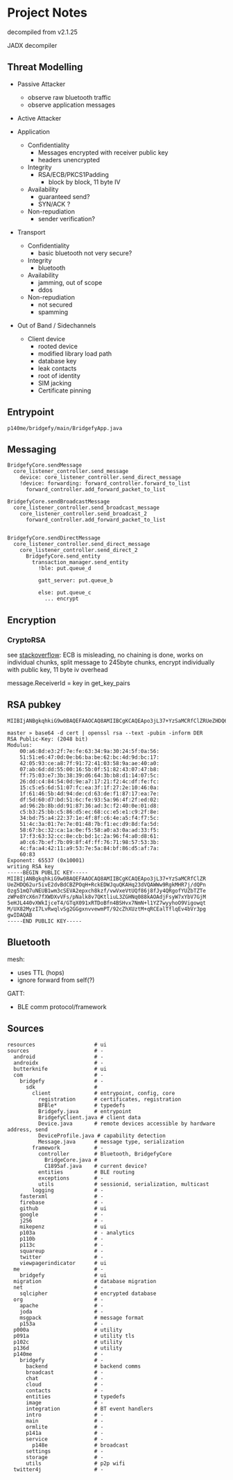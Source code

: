 # Project Notes

decompiled from v2.1.25

JADX decompiler

## Threat Modelling

- Passive Attacker
  - observe raw bluetooth traffic
  - observe application messages
- Active Attacker

- Application
  - Confidentiality
    - Messages encrypted with receiver public key
    - headers unencrypted
  - Integrity
    - RSA/ECB/PKCS1Padding
      - block by block, 11 byte IV
  - Availability
    - guaranteed send?
    - SYN/ACK ?
  - Non-repudiation
    - sender verification?
- Transport
  - Confidentiality
    - basic bluetooth not very secure?
  - Integrity
    - bluetooth
  - Availability
    - jamming, out of scope
    - ddos
  - Non-repudiation
    - not secured
    - spamming
- Out of Band / Sidechannels
  - Client device
    - rooted device
    - modified library load path
    - database key
    - leak contacts
    - root of identity
    - SIM jacking
    - Certificate pinning

## Entrypoint

```
p140me/bridgefy/main/BridgefyApp.java
```

## Messaging

```
BridgefyCore.sendMessage
  core_listener_controller.send_message
    device: core_listener_controller.send_direct_message
    !device: forwarding: forward_controller.forward_to_list
      forward_controller.add_forward_packet_to_list

BridgefyCore.sendBroadcastMessage
  core_listener_controller.send_broadcast_message
    core_listener_controller.send_broadcast_2
      forward_controller.add_forward_packet_to_list


BridgefyCore.sendDirectMessage
  core_listener_controller.send_direct_message
    core_listener_controller.send_direct_2
      BridgefyCore.send_entity
        transaction_manager.send_entity
          !ble: put.queue_d

          gatt_server: put.queue_b

          else: put.queue_c
            ... encrypt
```

## Encryption

### CryptoRSA

see [stackoverflow](https://crypto.stackexchange.com/questions/25899/using-ecb-as-rsa-encryption-mode-when-encrypted-messages-are-unique):
ECB is misleading, no chaining is done, works on individual chunks,
split message to 245byte chunks, encrypt individually with public key,
11 byte iv overhead

message.ReceiverId = key in get_key_pairs

## RSA pubkey

```
MIIBIjANBgkqhkiG9w0BAQEFAAOCAQ8AMIIBCgKCAQEApo3jL37+YzSaMCRfClZRUeZHDQ62ur5ivE2dvBdCBZPOqH+RckEDWJquQKAHq23dVQAWWw9RgkMHR7j/dQPnOzg51mQ7uNEUB1wm3cSEVA2epxch8kzf/vwVxeVtUQf86j8fJy4QRgofYUZbTZTezWPe8YcX6n7fXWDXvVFs/pNalk8v7QKtliuL3ZGHNq088kAOAdjFsyW7xYbV7GjM5eHJL440vXWkIjceT4/GTqX091xRTDoBfn4BSHvx7NmN+l1YZ7wyyhoO9VigowqtM/UX82MyzI7LvRwqlvSg2GGgxnvvewmPT/92cZhXUztM+qRCEalTflqEv4bVr3pggwIDAQAB
```

```
master » base64 -d cert | openssl rsa --text -pubin -inform DER
RSA Public-Key: (2048 bit)
Modulus:
    00:a6:8d:e3:2f:7e:fe:63:34:9a:30:24:5f:0a:56:
    51:51:e6:47:0d:0e:b6:ba:be:62:bc:4d:9d:bc:17:
    42:05:93:ce:a8:7f:91:72:41:03:58:9a:ae:40:a0:
    07:ab:6d:dd:55:00:16:5b:0f:51:82:43:07:47:b8:
    ff:75:03:e7:3b:38:39:d6:64:3b:b8:d1:14:07:5c:
    26:dd:c4:84:54:0d:9e:a7:17:21:f2:4c:df:fe:fc:
    15:c5:e5:6d:51:07:fc:ea:3f:1f:27:2e:10:46:0a:
    1f:61:46:5b:4d:94:de:cd:63:de:f1:87:17:ea:7e:
    df:5d:60:d7:bd:51:6c:fe:93:5a:96:4f:2f:ed:02:
    ad:96:2b:8b:dd:91:87:36:ad:3c:f2:40:0e:01:d8:
    c5:b3:25:bb:c5:86:d5:ec:68:cc:e5:e1:c9:2f:8e:
    34:bd:75:a4:22:37:1e:4f:8f:c6:4e:a5:f4:f7:5c:
    51:4c:3a:01:7e:7e:01:48:7b:f1:ec:d9:8d:fa:5d:
    58:67:bc:32:ca:1a:0e:f5:58:a0:a3:0a:ad:33:f5:
    17:f3:63:32:cc:8e:cb:bd:1c:2a:96:f4:a0:d8:61:
    a0:c6:7b:ef:7b:09:8f:4f:ff:76:71:98:57:53:3b:
    4c:fa:a4:42:11:a9:53:7e:5a:84:bf:86:d5:af:7a:
    60:83
Exponent: 65537 (0x10001)
writing RSA key
-----BEGIN PUBLIC KEY-----
MIIBIjANBgkqhkiG9w0BAQEFAAOCAQ8AMIIBCgKCAQEApo3jL37+YzSaMCRfClZR
UeZHDQ62ur5ivE2dvBdCBZPOqH+RckEDWJquQKAHq23dVQAWWw9RgkMHR7j/dQPn
Ozg51mQ7uNEUB1wm3cSEVA2epxch8kzf/vwVxeVtUQf86j8fJy4QRgofYUZbTZTe
zWPe8YcX6n7fXWDXvVFs/pNalk8v7QKtliuL3ZGHNq088kAOAdjFsyW7xYbV7GjM
5eHJL440vXWkIjceT4/GTqX091xRTDoBfn4BSHvx7NmN+l1YZ7wyyhoO9Vigowqt
M/UX82MyzI7LvRwqlvSg2GGgxnvvewmPT/92cZhXUztM+qRCEalTflqEv4bVr3pg
gwIDAQAB
-----END PUBLIC KEY-----
```

## Bluetooth

mesh:

- uses TTL (hops)
- ignore forward from self(?)

GATT:

- BLE comm protocol/framework

## Sources

```
resources                   # ui
sources                     # -
  android                   # -
  androidx                  # -
  butterknife               # ui
  com                       # -
    bridgefy                # -
      sdk                   #
        client              # entrypoint, config, core
          registration      # certificates, registration
          BFBle*            # typedefs
          Bridgefy.java     # entrypoint
          BridgefyClient.java # client data
          Device.java       # remote devices accessible by hardware address, send
          DeviceProfile.java # capability detection
          Message.java      # message type, serialization
        framework           # -
          controller        # Bluetooth, BridgefyCore
            BridgeCore.java #
            C1895af.java    # current device?
          entities          # BLE routing
          exceptions        # -
          utils             # sessionid, serialization, multicast
        logging             # -
    fasterxml               # -
    firebase                # -
    github                  # ui
    google                  # -
    j256                    # -
    mikepenz                # ui
    p103a                   # - analytics
    p110b                   # -
    p113c                   # -
    squareup                # -
    twitter                 # -
    viewpagerindicator      # ui
  me                        # -
    bridgefy                # ui
  migration                 # database migration
  net                       # -
    sqlcipher               # encrypted database
  org                       # -
    apache                  # -
    joda                    # -
    msgpack                 # message format
    p153a                   # -
  p000a                     # utility
  p091a                     # utility tls
  p102c                     # utility
  p136d                     # utility
  p140me                    # -
    bridgefy                # -
      backend               # backend comms
      broadcast             # -
      chat                  # -
      cloud                 # -
      contacts              # -
      entities              # typedefs
      image                 # -
      integration           # BT event handlers
      intro                 # -
      main                  # -
      ormlite               # -
      p141a                 # -
      service               # -
        p148e               # broadcast
      settings              # -
      storage               # -
      utils                 # p2p wifi
  twitter4j                 # -
```
